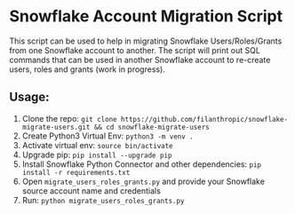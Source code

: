 # Snowflake Account Migration Script
This script can be used to help in migrating Snowflake Users/Roles/Grants from one Snowflake account to another. The script will print out SQL commands that can be used in another Snowflake account to re-create users, roles and grants (work in progress).

## Usage:
1. Clone the repo: `git clone https://github.com/filanthropic/snowflake-migrate-users.git && cd snowflake-migrate-users`
2. Create Python3 Virtual Env: `python3 -m venv .`
3. Activate virtual env: `source bin/activate`
4. Upgrade pip: `pip install --upgrade pip`
5. Install Snowflake Python Connector and other dependencies: `pip install -r requirements.txt`
6. Open `migrate_users_roles_grants.py` and provide your Snowflake source account name and credentials
7. Run: `python migrate_users_roles_grants.py`
